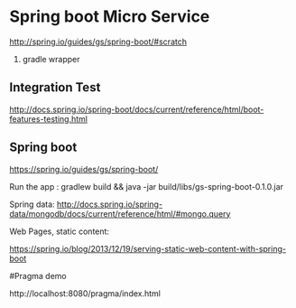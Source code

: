 # Spring boot Micro Service
http://spring.io/guides/gs/spring-boot/#scratch

1) gradle wrapper

## Integration Test

http://docs.spring.io/spring-boot/docs/current/reference/html/boot-features-testing.html

## Spring boot

https://spring.io/guides/gs/spring-boot/

Run the app : gradlew build && java -jar build/libs/gs-spring-boot-0.1.0.jar

Spring data: http://docs.spring.io/spring-data/mongodb/docs/current/reference/html/#mongo.query


Web Pages, static content:

https://spring.io/blog/2013/12/19/serving-static-web-content-with-spring-boot

#Pragma demo

http://localhost:8080/pragma/index.html